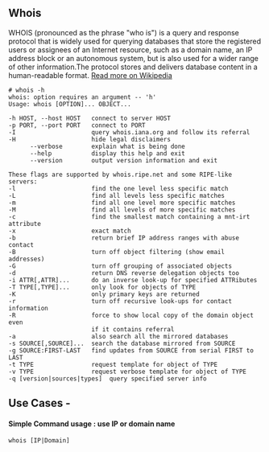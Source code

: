 ## Whois
WHOIS (pronounced as the phrase "who is") is a query and response protocol that is widely used for querying databases that store the registered users or assignees of an Internet resource, such as a domain name, an IP address block or an autonomous system, but is also used for a wider range of other information.The protocol stores and delivers database content in a human-readable format. [Read more on Wikipedia](https://en.wikipedia.org/wiki/WHOIS)

    # whois -h
    whois: option requires an argument -- 'h'
    Usage: whois [OPTION]... OBJECT...

    -h HOST, --host HOST   connect to server HOST
    -p PORT, --port PORT   connect to PORT
    -I                     query whois.iana.org and follow its referral
    -H                     hide legal disclaimers
          --verbose        explain what is being done
          --help           display this help and exit
          --version        output version information and exit

    These flags are supported by whois.ripe.net and some RIPE-like servers:
    -l                     find the one level less specific match
    -L                     find all levels less specific matches
    -m                     find all one level more specific matches
    -M                     find all levels of more specific matches
    -c                     find the smallest match containing a mnt-irt attribute
    -x                     exact match
    -b                     return brief IP address ranges with abuse contact
    -B                     turn off object filtering (show email addresses)
    -G                     turn off grouping of associated objects
    -d                     return DNS reverse delegation objects too
    -i ATTR[,ATTR]...      do an inverse look-up for specified ATTRibutes
    -T TYPE[,TYPE]...      only look for objects of TYPE
    -K                     only primary keys are returned
    -r                     turn off recursive look-ups for contact information
    -R                     force to show local copy of the domain object even
                           if it contains referral
    -a                     also search all the mirrored databases
    -s SOURCE[,SOURCE]...  search the database mirrored from SOURCE
    -g SOURCE:FIRST-LAST   find updates from SOURCE from serial FIRST to LAST
    -t TYPE                request template for object of TYPE
    -v TYPE                request verbose template for object of TYPE
    -q [version|sources|types]  query specified server info


## Use Cases - 

#### Simple Command usage : use IP or domain name
    whois [IP|Domain]
